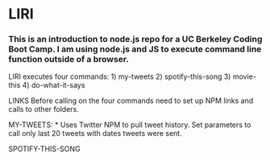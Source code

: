 <h1>LIRI</h1>

### This is an introduction to node.js repo for a UC Berkeley Coding Boot Camp. I am using node.js and JS to execute command line function outside of a browser. 

LIRI executes four commands:
	1) my-tweets
	2) spotify-this-song
	3) movie-this
	4) do-what-it-says 


LINKS
	Before calling on the four commands need to set up NPM links and calls to other folders. 


MY-TWEETS: 
	* Uses Twitter NPM to pull tweet history. Set parameters to call only last 20 tweets with dates tweets were sent. 

SPOTIFY-THIS-SONG
